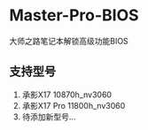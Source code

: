 # Master-Pro-BIOS
大师之路笔记本解锁高级功能BIOS

## 支持型号
1. 承影X17 10870h_nv3060
2. 承影X17 Pro 11800h_nv3060
3. 待添加新型号...
